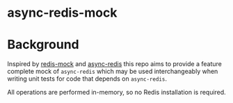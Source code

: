 async-redis-mock
============

# Background
Inspired by [redis-mock](https://www.npmjs.com/package/redis-mock) and [async-redis](https://www.npmjs.com/package/async-redis) this repo aims to provide a feature complete mock of `async-redis` which may be used interchangeably when writing unit tests for code that depends on `async-redis`.

All operations are performed in-memory, so no Redis installation is required.
